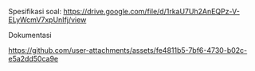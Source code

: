 Spesifikasi soal: https://drive.google.com/file/d/1rkaU7Uh2AnEQPz-V-ELyWcmV7xpUnIfj/view


Dokumentasi

https://github.com/user-attachments/assets/fe4811b5-7bf6-4730-b02c-e5a2dd50ca9e




